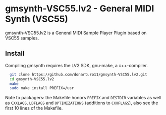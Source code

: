 gmsynth-VSC55.lv2 - General MIDI Synth (VSC55)
================================

gmsynth-VSC55.lv2 is a General MIDI Sample Player Plugin based on VSC55 samples.

Install
-------

Compiling gmsynth requires the LV2 SDK, gnu-make, a c++-compiler.

```bash
  git clone https://github.com/donarturo11/gmsynth-VSC55.lv2.git 
  cd gmsynth-VSC55.lv2
  make
  sudo make install PREFIX=/usr
```

Note to packagers: the Makefile honors `PREFIX` and `DESTDIR` variables as well
as `CXXLAGS`, `LDFLAGS` and `OPTIMIZATIONS` (additions to `CXXFLAGS`), also
see the first 10 lines of the Makefile.
